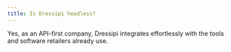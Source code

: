 ```yaml
---
title: Is Dressipi headless?
---
```

Yes, as an API-first company, Dressipi integrates effortlessly with the tools and software retailers already use.